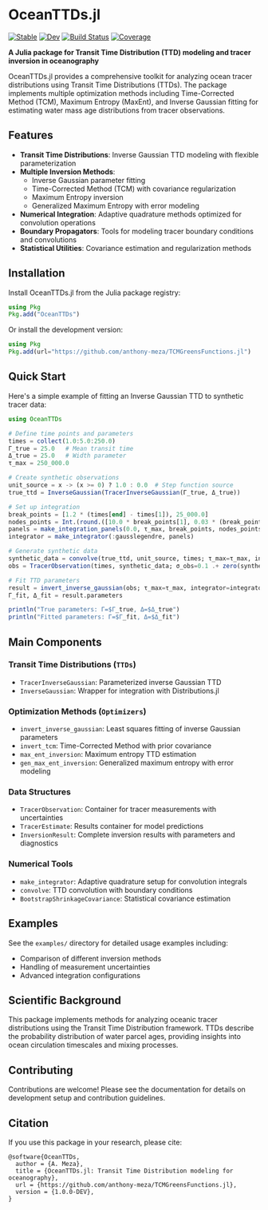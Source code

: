 # OceanTTDs.jl

[![Stable](https://img.shields.io/badge/docs-stable-blue.svg)](https://anthony-meza.github.io/TCMGreensFunctions.jl/stable/)
[![Dev](https://img.shields.io/badge/docs-dev-blue.svg)](https://anthony-meza.github.io/TCMGreensFunctions.jl/dev/)
[![Build Status](https://github.com/anthony-meza/TCMGreensFunctions.jl/actions/workflows/CI.yml/badge.svg?branch=main)](https://github.com/anthony-meza/TCMGreensFunctions.jl/actions/workflows/CI.yml?query=branch%3Amain)
[![Coverage](https://codecov.io/gh/anthony-meza/TCMGreensFunctions.jl/branch/main/graph/badge.svg)](https://codecov.io/gh/anthony-meza/TCMGreensFunctions.jl)

**A Julia package for Transit Time Distribution (TTD) modeling and tracer inversion in oceanography**

OceanTTDs.jl provides a comprehensive toolkit for analyzing ocean tracer distributions using Transit Time Distributions (TTDs). The package implements multiple optimization methods including Time-Corrected Method (TCM), Maximum Entropy (MaxEnt), and Inverse Gaussian fitting for estimating water mass age distributions from tracer observations.

## Features

- **Transit Time Distributions**: Inverse Gaussian TTD modeling with flexible parameterization
- **Multiple Inversion Methods**:
  - Inverse Gaussian parameter fitting
  - Time-Corrected Method (TCM) with covariance regularization
  - Maximum Entropy inversion
  - Generalized Maximum Entropy with error modeling
- **Numerical Integration**: Adaptive quadrature methods optimized for convolution operations
- **Boundary Propagators**: Tools for modeling tracer boundary conditions and convolutions
- **Statistical Utilities**: Covariance estimation and regularization methods

## Installation

Install OceanTTDs.jl from the Julia package registry:

```julia
using Pkg
Pkg.add("OceanTTDs")
```

Or install the development version:

```julia
using Pkg
Pkg.add(url="https://github.com/anthony-meza/TCMGreensFunctions.jl")
```

## Quick Start

Here's a simple example of fitting an Inverse Gaussian TTD to synthetic tracer data:

```julia
using OceanTTDs

# Define time points and parameters
times = collect(1.0:5.0:250.0)
Γ_true = 25.0   # Mean transit time
Δ_true = 25.0   # Width parameter
τ_max = 250_000.0

# Create synthetic observations
unit_source = x -> (x >= 0) ? 1.0 : 0.0  # Step function source
true_ttd = InverseGaussian(TracerInverseGaussian(Γ_true, Δ_true))

# Set up integration
break_points = [1.2 * (times[end] - times[1]), 25_000.0]
nodes_points = Int.(round.([10.0 * break_points[1], 0.03 * (break_points[2] - break_points[1]), 0.01 * (τ_max - break_points[2])]))
panels = make_integration_panels(0.0, τ_max, break_points, nodes_points)
integrator = make_integrator(:gausslegendre, panels)

# Generate synthetic data
synthetic_data = convolve(true_ttd, unit_source, times; τ_max=τ_max, integrator=integrator)
obs = TracerObservation(times, synthetic_data; σ_obs=0.1 .+ zero(synthetic_data), f_src=unit_source)

# Fit TTD parameters
result = invert_inverse_gaussian(obs; τ_max=τ_max, integrator=integrator)
Γ_fit, Δ_fit = result.parameters

println("True parameters: Γ=$Γ_true, Δ=$Δ_true")
println("Fitted parameters: Γ=$Γ_fit, Δ=$Δ_fit")
```

## Main Components

### Transit Time Distributions (`TTDs`)
- `TracerInverseGaussian`: Parameterized inverse Gaussian TTD
- `InverseGaussian`: Wrapper for integration with Distributions.jl

### Optimization Methods (`Optimizers`)
- `invert_inverse_gaussian`: Least squares fitting of inverse Gaussian parameters
- `invert_tcm`: Time-Corrected Method with prior covariance
- `max_ent_inversion`: Maximum entropy TTD estimation
- `gen_max_ent_inversion`: Generalized maximum entropy with error modeling

### Data Structures
- `TracerObservation`: Container for tracer measurements with uncertainties
- `TracerEstimate`: Results container for model predictions
- `InversionResult`: Complete inversion results with parameters and diagnostics

### Numerical Tools
- `make_integrator`: Adaptive quadrature setup for convolution integrals
- `convolve`: TTD convolution with boundary conditions
- `BootstrapShrinkageCovariance`: Statistical covariance estimation

## Examples

See the `examples/` directory for detailed usage examples including:
- Comparison of different inversion methods
- Handling of measurement uncertainties
- Advanced integration configurations

## Scientific Background

This package implements methods for analyzing oceanic tracer distributions using the Transit Time Distribution framework. TTDs describe the probability distribution of water parcel ages, providing insights into ocean circulation timescales and mixing processes.

## Contributing

Contributions are welcome! Please see the documentation for details on development setup and contribution guidelines.

## Citation

If you use this package in your research, please cite:

```
@software{OceanTTDs,
  author = {A. Meza},
  title = {OceanTTDs.jl: Transit Time Distribution modeling for oceanography},
  url = {https://github.com/anthony-meza/TCMGreensFunctions.jl},
  version = {1.0.0-DEV},
}
```
